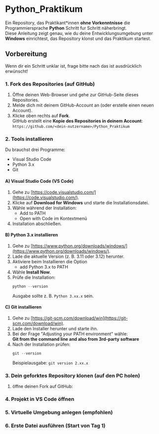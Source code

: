 # Python_Praktikum

Ein Repository, das Praktikant*innen **ohne Vorkenntnisse** die Programmiersprache **Python** Schritt fur Schritt näherbringt.  
Diese Anleitung zeigt genau, wie du deine Entwicklungsumgebung unter **Windows** einrichtest, das Repository klonst und das Praktikum startest.

## Vorbereitung

Wenn dir ein Schritt unklar ist, frage bitte nach  das ist ausdrücklich erwünscht!

### 1. Fork des Repositories (auf GitHub)

1. Öffne deinen Web-Browser und gehe zur GitHub-Seite dieses Repositories.  
2. Melde dich mit deinem GitHub-Account an (oder erstelle einen neuen Account).  
3. Klicke oben rechts auf **Fork**.  
   GitHub erstellt eine **Kopie des Repositories in deinem Account**:  
   `https://github.com/<dein-nutzername>/Python_Praktikum`

### 2. Tools installieren

Du brauchst drei Programme:

- Visual Studio Code
- Python 3.x
- Git

#### A) Visual Studio Code (VS Code)

1. Gehe zu [https://code.visualstudio.com/](https://code.visualstudio.com/).  
2. Klicke auf **Download for Windows** und starte die Installationsdatei.  
3. Wähle während der Installation:
   - Add to PATH
   - Open with Code im Kontextmenü
4. Installation abschließen.

#### B) Python 3.x installieren

1. Gehe zu [https://www.python.org/downloads/windows/](https://www.python.org/downloads/windows/).  
2. Lade die aktuelle Version (z. B. 3.11 oder 3.12) herunter.  
3. Aktiviere beim Installieren die Option 
   - add Python 3.x to PATH 
4. Wähle **Install Now**.  
5. Prüfe die Installation:
   ```powershell
   python --version
   ```
   Ausgabe sollte z. B. `Python 3.xx.x` sein.

#### C) Git installieren

1. Gehe zu [https://git-scm.com/download/win](https://git-scm.com/download/win).  
2. Lade den Installer herunter und starte ihn.  
3. Bei der Frage "Adjusting your PATH environment" wähle:  
   **Git from the command line and also from 3rd-party software**  
4. Nach der Installation prüfen:
   ```powershell
   git --version
   ```
   Beispielausgabe: `git version 2.xx.x`

### 3. Dein geforktes Repository klonen (auf den PC holen)

1. öffne deinen Fork auf GitHub:  

### 4. Projekt in VS Code öffnen


### 5. Virtuelle Umgebung anlegen (empfohlen)


### 6. Erste Datei ausführen (Start von Tag 1)
